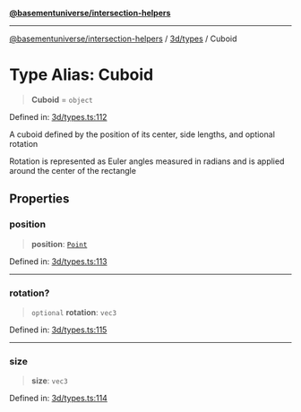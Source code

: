 [**@basementuniverse/intersection-helpers**](../../../README.md)

***

[@basementuniverse/intersection-helpers](../../../README.md) / [3d/types](../README.md) / Cuboid

# Type Alias: Cuboid

> **Cuboid** = `object`

Defined in: [3d/types.ts:112](https://github.com/basementuniverse/intersection-helpers/blob/ede9ecb18a1386abf90747a70ee9f16c34ce6207/src/3d/types.ts#L112)

A cuboid defined by the position of its center, side lengths, and
optional rotation

Rotation is represented as Euler angles measured in radians and is applied
around the center of the rectangle

## Properties

### position

> **position**: [`Point`](Point.md)

Defined in: [3d/types.ts:113](https://github.com/basementuniverse/intersection-helpers/blob/ede9ecb18a1386abf90747a70ee9f16c34ce6207/src/3d/types.ts#L113)

***

### rotation?

> `optional` **rotation**: `vec3`

Defined in: [3d/types.ts:115](https://github.com/basementuniverse/intersection-helpers/blob/ede9ecb18a1386abf90747a70ee9f16c34ce6207/src/3d/types.ts#L115)

***

### size

> **size**: `vec3`

Defined in: [3d/types.ts:114](https://github.com/basementuniverse/intersection-helpers/blob/ede9ecb18a1386abf90747a70ee9f16c34ce6207/src/3d/types.ts#L114)
